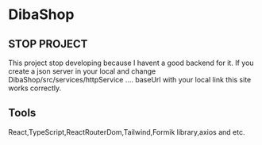 # DibaShop

## STOP PROJECT

This project stop developing because I havent a good backend for it.
If you create a json server in your local and change DibaShop/src/services/httpService .... baseUrl with your local link this site works correctly.
## Tools
React,TypeScript,ReactRouterDom,Tailwind,Formik library,axios and etc.

